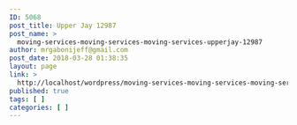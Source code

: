 ```yaml
---
ID: 5068
post_title: Upper Jay 12987
post_name: >
  moving-services-moving-services-moving-services-upperjay-12987
author: mrgabonijeff@gmail.com
post_date: 2018-03-28 01:38:35
layout: page
link: >
  http://localhost/wordpress/moving-services-moving-services-moving-services-upperjay-12987/
published: true
tags: [ ]
categories: [ ]
---
```

